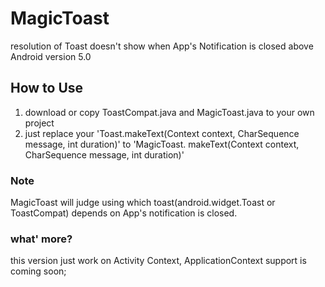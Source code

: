 # MagicToast
resolution of Toast doesn't show when App's Notification is closed above Android version 5.0
## How to Use
1. download or copy ToastCompat.java and MagicToast.java to your own project
2. just replace your 'Toast.makeText(Context context, CharSequence message, int duration)'
to 'MagicToast. makeText(Context context, CharSequence message, int duration)'
### Note
MagicToast will judge using which toast(android.widget.Toast or ToastCompat) depends on App's notification is closed.
### what' more?
this version just work on Activity Context, ApplicationContext support is coming soon;
